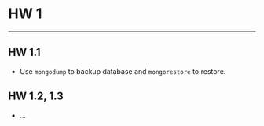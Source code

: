 # HW 1
---
## HW 1.1
+ Use `mongodump` to backup database and `mongorestore` to restore.

## HW 1.2, 1.3
+ ...